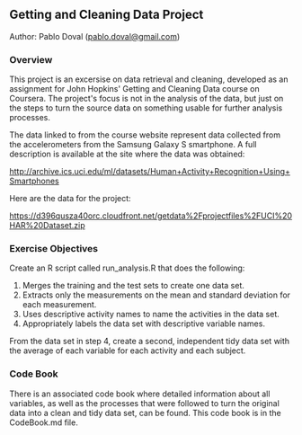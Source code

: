 ## Getting and Cleaning Data Project

Author: Pablo Doval (pablo.doval@gmail.com)


### Overview
This project is an excersise on data retrieval and cleaning, developed as an assignment for John Hopkins' Getting and Cleaning Data course on Coursera. The project's focus is not in the analysis of the data, but just on the steps to turn the source data on something usable for further analysis processes.

The data linked to from the course website represent data collected from the accelerometers from the Samsung Galaxy S smartphone. A full description is available at the site where the data was obtained:

http://archive.ics.uci.edu/ml/datasets/Human+Activity+Recognition+Using+Smartphones

Here are the data for the project:

https://d396qusza40orc.cloudfront.net/getdata%2Fprojectfiles%2FUCI%20HAR%20Dataset.zip

### Exercise Objectives

Create an R script called run_analysis.R that does the following: 

1. Merges the training and the test sets to create one data set.
2. Extracts only the measurements on the mean and standard deviation for each measurement. 
3. Uses descriptive activity names to name the activities in the data set.
4. Appropriately labels the data set with descriptive variable names. 

From the data set in step 4, create a second, independent tidy data set with the average of each variable for each activity and each subject.

### Code Book
There is an associated code book where detailed information about all variables, as well as the processes that were followed to turn the original data into a clean and tidy data set, can be found. This code book is in the CodeBook.md file.

